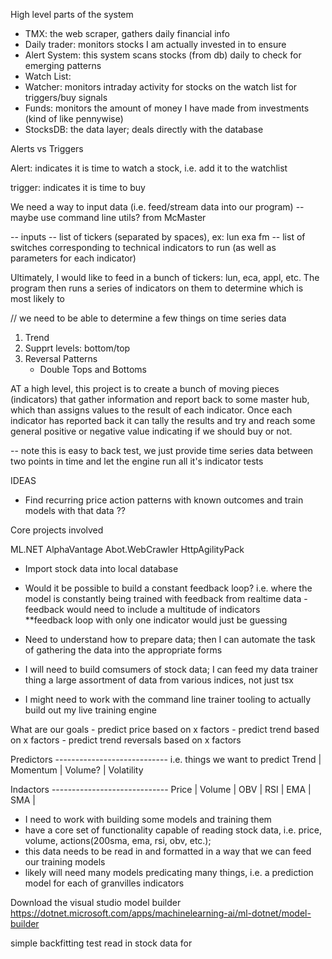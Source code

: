 

High level parts of the system

 - TMX: the web scraper, gathers daily financial info 
 - Daily trader: monitors stocks I am actually invested in to ensure 
 - Alert System: this system scans stocks (from db) daily to check for emerging patterns
 - Watch List: 
 - Watcher:	monitors intraday activity for stocks on the watch list for triggers/buy signals
 - Funds:	monitors the amount of money I have made from investments (kind of like pennywise)
 - StocksDB: the data layer; deals directly with the database

Alerts vs Triggers

Alert: indicates it is time to watch a stock, i.e. add it to the watchlist

trigger: indicates it is time to buy





We need a way to input data (i.e. feed/stream data into our program)
 -- maybe use command line utils? from McMaster

 -- inputs
	-- list of tickers (separated by spaces), ex: lun exa fm
	-- list of switches corresponding to technical indicators to run (as well as parameters for each indicator)





Ultimately, I would like to feed in a bunch of tickers: lun, eca, appl, etc.
The program then runs a series of indicators on them to determine which is most likely to 


// we need to be able to determine a few things on time series data
1) Trend
2) Supprt levels: bottom/top
3) Reversal Patterns
	- Double Tops and Bottoms


AT a high level, this project is to create a bunch of moving pieces (indicators)
that gather information and report back to some master hub, which than assigns values
to the result of each indicator. Once each indicator has reported back it can tally the results
and try and reach some general positive or negative value indicating if we should buy or not.

-- note this is easy to back test, we just provide time series data between two points in time and let
the engine run all it's indicator tests


IDEAS
- Find recurring price action patterns with known outcomes and train models with that data ??



Core projects involved

ML.NET
AlphaVantage
Abot.WebCrawler
HttpAgilityPack


- Import stock data into local database

- Would it be possible to build a constant feedback loop? i.e. where the model is constantly being
trained with feedback from realtime data - feedback would need to include a multitude of indicators  
**feedback loop with only one indicator would just be guessing

- Need to understand how to prepare data; then I can automate the task of gathering
the data into the appropriate forms

- I will need to build comsumers of stock data; I can feed my data trainer thing a 
large assortment of data from various indices, not just tsx

- I might need to work with the command line trainer tooling to actually build out
my live training engine

What are our goals
	- predict price based on x factors
	- predict trend based on x factors
	- predict trend reversals based on x factors

Predictors ---------------------------- i.e. things we want to predict
Trend | Momentum | Volume? | Volatility 

Indactors -----------------------------
Price | Volume | OBV | RSI | EMA | SMA 
|

 - I need to work with building some models and training them
 - have a core set of functionality capable of reading stock data,
 i.e. price, volume, actions(200sma, ema, rsi, obv, etc.);
 - this data needs to be read in and formatted in a way that we can
 feed our training models
 - likely will need many models predicating many things, i.e. a 
 prediction model for each of granvilles indicators

 Download the visual studio model builder
 https://dotnet.microsoft.com/apps/machinelearning-ai/ml-dotnet/model-builder



 simple backfitting test
 read in stock data for 